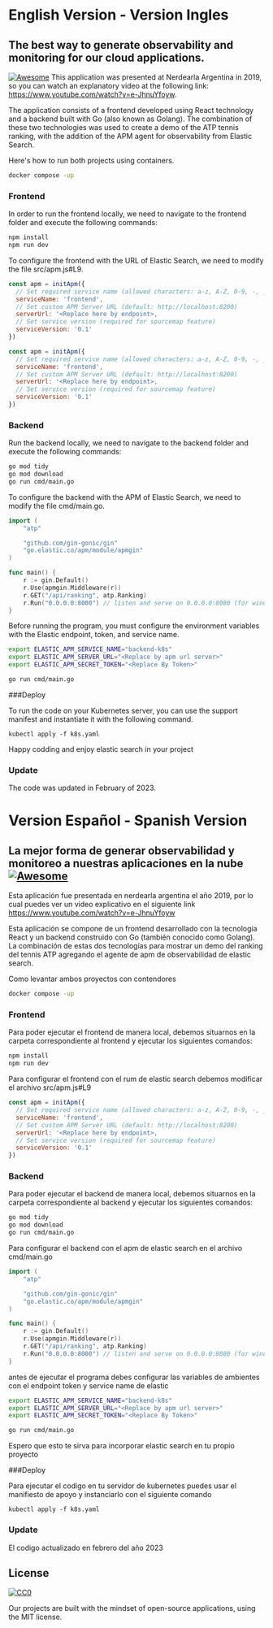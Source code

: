 

# English Version - Version Ingles
## The best way to generate observability and monitoring for our cloud applications.
 [![Awesome](https://cdn.rawgit.com/sindresorhus/awesome/d7305f38d29fed78fa85652e3a63e154dd8e8829/media/badge.svg)](https://github.com/sindresorhus/awesome)
This application was presented at Nerdearla Argentina in 2019, so you can watch an explanatory video at the following link: https://www.youtube.com/watch?v=e-JhnuYfoyw.

The application consists of a frontend developed using React technology and a backend built with Go (also known as Golang). The combination of these two technologies was used to create a demo of the ATP tennis ranking, with the addition of the APM agent for observability from Elastic Search.

Here's how to run both projects using containers.

```bash
docker compose -up
```

### Frontend 
In order to run the frontend locally, we need to navigate to the frontend folder and execute the following commands:

```bash
npm install 
npm run dev
```

To configure the frontend with the URL of Elastic Search, we need to modify the file src/apm.js#L9.

```js
const apm = initApm({
  // Set required service name (allowed characters: a-z, A-Z, 0-9, -, _, and space)
  serviceName: 'frontend',
  // Set custom APM Server URL (default: http://localhost:8200)
  serverUrl: '<Replace here by endpoint>,
  // Set service version (required for sourcemap feature)
  serviceVersion: '0.1'
})
```

```js
const apm = initApm({
  // Set required service name (allowed characters: a-z, A-Z, 0-9, -, _, and space)
  serviceName: 'frontend',
  // Set custom APM Server URL (default: http://localhost:8200)
  serverUrl: '<Replace here by endpoint>,
  // Set service version (required for sourcemap feature)
  serviceVersion: '0.1'
})
```

### Backend 

Run the backend locally, we need to navigate to the backend folder and execute the following commands:
```bash
go mod tidy
go mod download
go run cmd/main.go
```

To configure the backend with the APM of Elastic Search, we need to modify the file cmd/main.go.
```go
import (
	"atp"

	"github.com/gin-gonic/gin"
	"go.elastic.co/apm/module/apmgin"
)

func main() {
	r := gin.Default()
	r.Use(apmgin.Middleware(r))
	r.GET("/api/ranking", atp.Ranking)
	r.Run("0.0.0.0:8000") // listen and serve on 0.0.0.0:8080 (for windows "localhost:8080")
}
```
Before running the program, you must configure the environment variables with the Elastic endpoint, token, and service name.
```bash
export ELASTIC_APM_SERVICE_NAME="backend-k8s"
export ELASTIC_APM_SERVER_URL="<Replace by apm url server>"
export ELASTIC_APM_SECRET_TOKEN="<Replace By Token>"

go run cmd/main.go
```

###Deploy

To run the code on your Kubernetes server, you can use the support manifest and instantiate it with the following command.

```console
kubectl apply -f k8s.yaml
```


Happy codding and enjoy elastic search in your project

### Update

The code was updated in February of 2023.


# Version Español - Spanish Version
## La mejor forma de generar observabilidad y monitoreo a nuestras aplicaciones en la nube [![Awesome](https://cdn.rawgit.com/sindresorhus/awesome/d7305f38d29fed78fa85652e3a63e154dd8e8829/media/badge.svg)](https://github.com/sindresorhus/awesome)

Esta aplicación fue presentada en nerdearla argentina el año 2019, por lo cual puedes ver un video explicativo en el siguiente link https://www.youtube.com/watch?v=e-JhnuYfoyw 

Esta aplicación se compone de un frontend desarrollado con la tecnología React y un backend construido con Go (también conocido como Golang). La combinación de estas dos tecnologías para mostrar un demo del ranking del tennis ATP agregando el agente de apm de  observabilidad de elastic search.

Como levantar ambos proyectos con contendores

```bash
docker compose -up
```

### Frontend 
Para poder ejecutar el frontend de manera local, debemos situarnos en la carpeta correspondiente al frontend y ejecutar los siguientes comandos:
```bash
npm install 
npm run dev
```

Para configurar el frontend con el rum de elastic search debemos modificar el archivo src/apm.js#L9

```js
const apm = initApm({
  // Set required service name (allowed characters: a-z, A-Z, 0-9, -, _, and space)
  serviceName: 'frontend',
  // Set custom APM Server URL (default: http://localhost:8200)
  serverUrl: '<Replace here by endpoint>,
  // Set service version (required for sourcemap feature)
  serviceVersion: '0.1'
})
```

### Backend 

Para poder ejecutar el backend de manera local, debemos situarnos en la carpeta correspondiente al backend y ejecutar los siguientes comandos:
```bash
go mod tidy
go mod download
go run cmd/main.go
```

Para configurar el backend con el apm de elastic search en el archivo cmd/main.go

```go
import (
	"atp"

	"github.com/gin-gonic/gin"
	"go.elastic.co/apm/module/apmgin"
)

func main() {
	r := gin.Default()
	r.Use(apmgin.Middleware(r))
	r.GET("/api/ranking", atp.Ranking)
	r.Run("0.0.0.0:8000") // listen and serve on 0.0.0.0:8080 (for windows "localhost:8080")
}
```
antes de ejecutar el programa debes configurar las variables de ambientes con el endpoint token y service name de elastic
```bash
export ELASTIC_APM_SERVICE_NAME="backend-k8s"
export ELASTIC_APM_SERVER_URL="<Replace by apm url server>"
export ELASTIC_APM_SECRET_TOKEN="<Replace By Token>"

go run cmd/main.go
```

Espero que esto te sirva para incorporar elastic search en tu propio proyecto

###Deploy

Para ejecutar el codigo en tu servidor de kubernetes puedes usar el manifiesto de apoyo y instanciarlo con el siguiente comando 
```console
kubectl apply -f k8s.yaml
```


### Update

El codigo actualizado en febrero del año 2023

## License

[![CC0](http://mirrors.creativecommons.org/presskit/buttons/88x31/svg/cc-zero.svg)](https://creativecommons.org/publicdomain/zero/1.0/)

Our projects are built with the mindset of open-source applications, using the MIT license.
